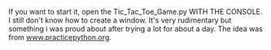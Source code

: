 If you want to start it, open the Tic_Tac_Toe_Game.py WITH THE CONSOLE. I still don't know how to create a window. It's very rudimentary but something i was proud about after trying a lot for about a day.
The idea was from www.practicepython.org.
